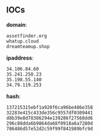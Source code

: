 
## IOCs

__domain__:

```text
assetfinder.org
whatup.cloud
dreamteamup.shop
```
__ipaddress__:

```text
34.106.84.60
35.241.250.23
35.198.55.140
34.79.119.253
```
__hash__:

```text
137215315ebf1a920f6ca96be486e358
32283e415c433de356c9557df0309441
d8b39e8d78386294e139286f27568dd6
296c88dda6b9864da68f0918a6a7280d
786486d57e52d2c59f99f841989bfc9d
```